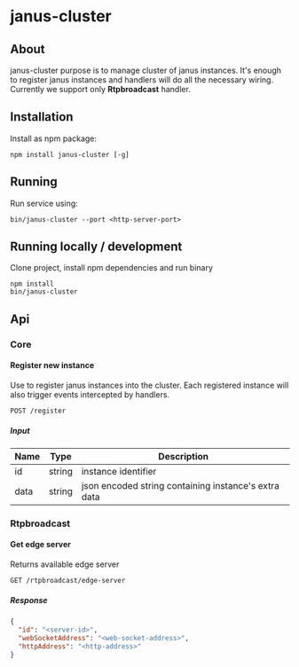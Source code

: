 janus-cluster
========

## About
janus-cluster purpose is to manage cluster of janus instances. It's enough to register janus instances and handlers will do all the necessary wiring. Currently we support only **Rtpbroadcast** handler.

## Installation
Install as npm package:
```
npm install janus-cluster [-g]
```

## Running
Run service using:
```
bin/janus-cluster --port <http-server-port>
```

## Running locally / development
Clone project, install npm dependencies and run binary
```
npm install
bin/janus-cluster
```


## Api

### Core

#### Register new instance
Use to register janus instances into the cluster. Each registered instance will also trigger events intercepted by handlers.
```
POST /register
```
##### Input
| Name | Type   | Description |
|------|--------|-------------|
| id   | string | instance identifier |
| data | string | json encoded string containing instance's extra data |


### Rtpbroadcast

#### Get edge server
Returns available edge server
```
GET /rtpbroadcast/edge-server
```
##### Response
```json
{
  "id": "<server-id>",
  "webSocketAddress": "<web-socket-address>",
  "httpAddress": "<http-address>"
}
```
